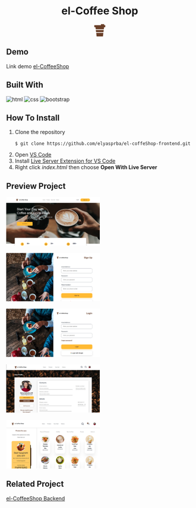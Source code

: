 <h1 style="text-align:center">el-Coffee Shop</h1>

<div style="display:flex; justify-content:center">
    <img src="assets/coffee-1.png" />
</div>

## Demo

Link demo [el-CoffeeShop](https://github.com/elyasprba/el-coffeShop-backend.git)

## Built With

![html](https://img.shields.io/badge/html-5-yellow)
![css](https://img.shields.io/badge/css-3-red)
![bootstrap](https://img.shields.io/badge/bootstrap-5-green)

## How To Install

1. Clone the repository
   ```
   $ git clone https://github.com/elyasprba/el-coffeShop-frontend.git
   ```
2. Open [VS Code](https://code.visualstudio.com/)
3. Install [Live Server Extension for VS Code](https://marketplace.visualstudio.com/items?itemName=ritwickdey.LiveServer)
4. Right click _index.html_ then choose **Open With Live Server**

## Preview Project

<div style='display:flex;row-gap:20px;flex-direction:column'>
<img src="assets/result/home.png" alt="home-img" style="width: 50%; height: 50%" />
<img src="assets/result/signup.png" alt="signup-img" style="width: 50%; height: 50%" />
<img src="assets/result/login.png" alt="login-img" style="width: 50%; height: 50%" />
<img src="assets/result/profile.png" alt="profile-img" style="width: 50%; height: 50%"/>
<img src="assets/result/products.png" alt="products-img" style="width: 50%; height: 50%"/>
</div>

## Related Project

[el-CoffeeShop Backend](https://github.com/elyasprba/el-coffeShop-backend.git)
